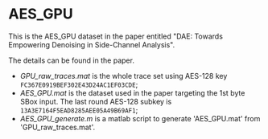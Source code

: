 # AES_GPU
This is the AES_GPU dataset in the paper entitled "DAE: Towards Empowering Denoising in Side-Channel Analysis".

The details can be found in the paper.

- *GPU_raw_traces.mat* is the whole trace set using AES-128 key `FC367E0919BEF302E43D24AC1EF03CDE`;
- *AES_GPU.mat* is the dataset used in the paper targeting the 1st byte SBox input. The last round AES-128 subkey is `13A3E7164F5EAD8285AEE05A49B69AF1`;
- *AES_GPU_generate.m* is a matlab script to generate 'AES_GPU.mat' from 'GPU_raw_traces.mat'.
